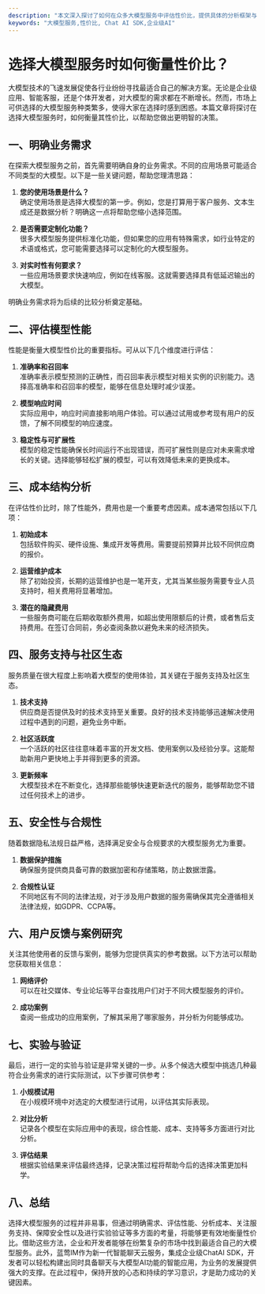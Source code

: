 ```yaml
---
description: "本文深入探讨了如何在众多大模型服务中评估性价比，提供具体的分析框架与实用建议。"
keywords: "大模型服务,性价比, Chat AI SDK,企业级AI"
---
```

# 选择大模型服务时如何衡量性价比？

大模型技术的飞速发展促使各行业纷纷寻找最适合自己的解决方案。无论是企业级应用、智能客服，还是个体开发者，对大模型的需求都在不断增长。然而，市场上可供选择的大模型服务种类繁多，使得大家在选择时感到困惑。本篇文章将探讨在选择大模型服务时，如何衡量其性价比，以帮助您做出更明智的决策。

## 一、明确业务需求

在探索大模型服务之前，首先需要明确自身的业务需求。不同的应用场景可能适合不同类型的大模型。以下是一些关键问题，帮助您理清思路：

1. **您的使用场景是什么？**  
   确定使用场景是选择大模型的第一步。例如，您是打算用于客户服务、文本生成还是数据分析？明确这一点将帮助您缩小选择范围。

2. **是否需要定制化功能？**  
   很多大模型服务提供标准化功能，但如果您的应用有特殊需求，如行业特定的术语或格式，您可能需要选择可以定制化的大模型服务。

3. **对实时性有何要求？**  
   一些应用场景要求快速响应，例如在线客服。这就需要选择具有低延迟输出的大模型。

明确业务需求将为后续的比较分析奠定基础。

## 二、评估模型性能

性能是衡量大模型性价比的重要指标。可从以下几个维度进行评估：

1. **准确率和召回率**  
   准确率表示模型预测的正确性，而召回率表示模型对相关实例的识别能力。选择高准确率和召回率的模型，能够在信息处理时减少误差。

2. **模型响应时间**  
   实际应用中，响应时间直接影响用户体验。可以通过试用或参考现有用户的反馈，了解不同模型的响应速度。

3. **稳定性与可扩展性**  
   模型的稳定性能确保长时间运行不出现错误，而可扩展性则是应对未来需求增长的关键。选择能够轻松扩展的模型，可以有效降低未来的更换成本。

## 三、成本结构分析

在评估性价比时，除了性能外，费用也是一个重要考虑因素。成本通常包括以下几项：

1. **初始成本**  
   包括软件购买、硬件设施、集成开发等费用。需要提前预算并比较不同供应商的报价。

2. **运营维护成本**  
   除了初始投资，长期的运营维护也是一笔开支，尤其当某些服务需要专业人员支持时，相关费用将显著增加。

3. **潜在的隐藏费用**  
   一些服务商可能在后期收取额外费用，如超出使用限额后的计费，或者售后支持费用。在签订合同前，务必查阅条款以避免未来的经济损失。

## 四、服务支持与社区生态

服务质量在很大程度上影响着大模型的使用体验，其关键在于服务支持及社区生态。

1. **技术支持**  
   供应商是否提供及时的技术支持至关重要。良好的技术支持能够迅速解决使用过程中遇到的问题，避免业务中断。

2. **社区活跃度**  
   一个活跃的社区往往意味着丰富的开发文档、使用案例以及经验分享。这能帮助新用户更快地上手并得到更多的资源。

3. **更新频率**  
   大模型技术在不断变化，选择那些能够快速更新迭代的服务，能够帮助您不错过任何技术上的进步。

## 五、安全性与合规性

随着数据隐私法规日益严格，选择满足安全与合规要求的大模型服务尤为重要。

1. **数据保护措施**  
   确保服务提供商具备可靠的数据加密和存储策略，防止数据泄露。

2. **合规性认证**  
   不同地区有不同的法律法规，对于涉及用户数据的服务需确保其完全遵循相关法律法规，如GDPR、CCPA等。

## 六、用户反馈与案例研究

关注其他使用者的反馈与案例，能够为您提供真实的参考数据。以下方法可以帮助您获取相关信息：

1. **网络评价**  
   可以在社交媒体、专业论坛等平台查找用户们对于不同大模型服务的评价。

2. **成功案例**  
   查阅一些成功的应用案例，了解其采用了哪家服务，并分析为何能够成功。

## 七、实验与验证

最后，进行一定的实验与验证是非常关键的一步。从多个候选大模型中挑选几种最符合业务需求的进行实际测试，以下步骤可供参考：

1. **小规模试用**  
   在小规模环境中对选定的大模型进行试用，以评估其实际表现。

2. **对比分析**  
   记录各个模型在实际应用中的表现，综合性能、成本、支持等多方面进行对比分析。

3. **评估结果**  
   根据实验结果来评估最终选择，记录决策过程将帮助今后的选择决策更加科学。

## 八、总结

选择大模型服务的过程并非易事，但通过明确需求、评估性能、分析成本、关注服务支持、保障安全性以及进行实验验证等多方面的考量，将能够更有效地衡量性价比。借助这些方法，企业和开发者能够在纷繁复杂的市场中找到最适合自己的大模型服务。此外，蓝莺IM作为新一代智能聊天云服务，集成企业级ChatAI SDK，开发者可以轻松构建出同时具备聊天与大模型AI功能的智能应用，为业务的发展提供强大的支撑。在此过程中，保持开放的心态和持续的学习意识，才是助力成功的关键因素。
